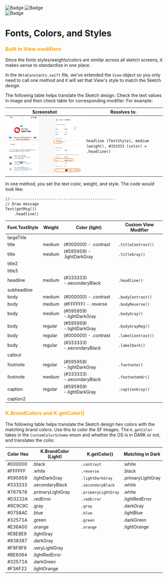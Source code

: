 ![Badge](https://img.shields.io/badge/Application:-iOS%20Agent%20Mobile-brightgreen)
![Badge](https://img.shields.io/badge/Platform:-SwiftUI-blue?logo=apple)<br/>
![Badge](https://img.shields.io/badge/Topic:-Fonts,%20Colors,%20and%20Styes-blueviolet)<br/>

# Fonts, Colors, and Styles


### **<span style="color:orange">Built in View modifiers</span>**
Since the fonts styles/weights/colors are similar across all sketch screens, it makes sense to standardize in one place.

In the `OktaConstants.swift` file, we've extended the `View` object so you only need to call one method and it will set that View's style to match the Sketch design.

The following table helps translate the Sketch design.  Check the text values in image and then check table for corresponding modifier.  For example:

<table>
    <thead>
        <tr>
            <th>Screenshot</th>
            <th>Resolves to:</th>
        </tr>
    </thead>
    <tbody>
        <tr>
            <td><img src="docs/img/SketchTextStyle.png" alt="Example Sketch" width="500"/></td>
            <td><code>headline (TextStyle), medium (weight), #333333 (color) = .headline()</code></td>
        </tr>
    </tbody>
</table>

In one method, you set the text color, weight, and style.  The code would look like:
```
//-----------------------------------------------
// Draw message
Text(getMsg())
    .headline()
```

| Font.TextStyle | Weight | Color (light) | Custom View Modifier |
| --- | --- | --- | --- |
| largeTitle |  |  |  |
| title | medium | (#000000) - .contrast | `.titleContrast()` |
| title | medium | (#595959) - .lightDarkGray | `.titleGray()` |
| title2 |  |  |  |
| title3 |  |  |  |
| headline | medium | (#333333) -.secondaryBlack | `.headline()` |
| subheadline |  |  |  |
| body | medium | (#000000) - .contrast | `.bodyContrast()` |
| body | medium | (#FFFFFF) - .reverse | `.bodyReverse()` |
| body | medium | (#595959) -.lightDarkGray | `.bodyGray()` |
| body | regular | (#595959) -.lightDarkGray | `.bodyGrayReg()` |
| body | regular | (#000000) - .contrast | `.labelContrast()` |
| body | regular | (#333333) -.secondaryBlack | `.labelDark()` |
| callout |  |  |  |
| footnote | regular | (#595959) -.lightDarkGray | `.footnote()` |
| footnote | medium | (#333333) -.secondaryBlack | `.footnoteHdr()` |
| caption | regular | (#595959) -.lightDarkGray | `.captionGray()` |
| caption2 |  |  |  |

### **<span style="color:orange">K.BrandColors and K.getColor()</span>**
The following table helps translate the Sketch design hex colors with the matching brand colors.  Use this to color the SF Images.
The `K.getColor` takes in the `CustomColorScheme` enum and whether the OS is in DARK or not, and translates the color.

| Color Hex | K.BrandColor (Light) | K.getColor() | Matching in Dark |
| --- | --- | --- | --- |
| #000000 | .black | `.contrast` | .white |
| #FFFFFF | .white | `.reverse` | .black |
| #595959 | .lightDarkGray | `.lightDarkGray` | .primaryLightGray |
| #333333 | .secondaryBlack | `.secondaryBlack` | .white |
| #767676 | .primaryLightGray | `.primaryLightGray` | .white |
| #D3222A | .redError | `.redError` | .lightRedError |
| #9C9C9C | .gray | `.gray` | .darkGray |
| #0758AC | .blue | `.blue` | .lightBlue |
| #32571A | .green | `.green` | .darkGreen |
| #E36A00 | .orange | `.orange` | .lightOrange |
| #E8E8E9 | .lightGray |  |  |
| #838387 | .darkGray |  |  |
| #F9F9F9 | .veryLightGray |  |  |
| #BE6064 | .lightRedError |  |  |
| #32571A | .darkGreen |  |  |
| #F3AF22 | .lightOrange |  |  |

